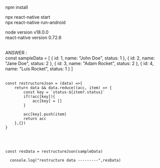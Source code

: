 npm install 

npx react-native start <br> 
npx react-native run-android <br>

node version  v18.0.0 <br>
react-native version 0.72.6 <br> <br>

ANSWER : <br>
       const sampleData = [
        {
          id: 1,
          name: "John Doe",
          status: 1
        },
        {
          id: 2,
          name: "Jane Doe",
          status: 2
        },
        {
          id: 3,
          name: "Adam Rocket",
          status: 2
        },
        {
          id: 4,
          name: "Luis Rocket",
          status: 1
        }
    ]
    <br>
    <br>

    const restructureJson = (data) =>{
        return data && data.reduce((acc, item) => {
            const key = `status-${item?.status}`
            if(!acc[key]){
                acc[key] = []
            }

            acc[key].push(item)
            return acc
        },{})
    }
    
   <br>
    <br>
    
    const resData = restructureJson(sampleData)

      console.log("restructure data ---------",resData)
